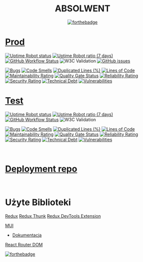 
<div align="center">

# ABSOLWENT
  
[![forthebadge](https://forthebadge.com/images/badges/built-with-love.svg)](https://forthebadge.com)
 
</div>
 



# [Prod](https://absolwent.best/)

[![Uptime Robot status](https://img.shields.io/uptimerobot/status/m791621145-67f488fcdba1f9330d6bc868)](https://stats.uptimerobot.com/A2103fZYKv/791621145)
[![Uptime Robot ratio (7 days)](https://img.shields.io/uptimerobot/ratio/7/m791621145-67f488fcdba1f9330d6bc868)](https://stats.uptimerobot.com/A2103fZYKv/791621145)
[![GitHub Workflow Status](https://img.shields.io/github/workflow/status/MPenk/absolwent/PROD)](https://github.com/MPenk/absolwent/actions/workflows/PROD.yml)
![W3C Validation](https://img.shields.io/w3c-validation/html?targetUrl=https%3A%2F%2Fabsolwent.best%2F)
[![GitHub issues](https://img.shields.io/github/issues/MPenk/absolwent)](https://github.com/MPenk/absolwent/issues)

[![Bugs](https://sonarcloud.io/api/project_badges/measure?project=MPenk_absolwent&metric=bugs&branch=main)](https://sonarcloud.io/dashboard?id=MPenk_absolwent)
[![Code Smells](https://sonarcloud.io/api/project_badges/measure?project=MPenk_absolwent&metric=code_smells&branch=main)](https://sonarcloud.io/dashboard?id=MPenk_absolwent)
[![Duplicated Lines (%)](https://sonarcloud.io/api/project_badges/measure?project=MPenk_absolwent&metric=duplicated_lines_density&branch=main)](https://sonarcloud.io/dashboard?id=MPenk_absolwent)
[![Lines of Code](https://sonarcloud.io/api/project_badges/measure?project=MPenk_absolwent&metric=ncloc&branch=main)](https://sonarcloud.io/dashboard?id=MPenk_absolwent)
[![Maintainability Rating](https://sonarcloud.io/api/project_badges/measure?project=MPenk_absolwent&metric=sqale_rating&branch=main)](https://sonarcloud.io/dashboard?id=MPenk_absolwent)
[![Quality Gate Status](https://sonarcloud.io/api/project_badges/measure?project=MPenk_absolwent&metric=alert_status&branch=main)](https://sonarcloud.io/dashboard?id=MPenk_absolwent)
[![Reliability Rating](https://sonarcloud.io/api/project_badges/measure?project=MPenk_absolwent&metric=reliability_rating&branch=main)](https://sonarcloud.io/dashboard?id=MPenk_absolwent)
[![Security Rating](https://sonarcloud.io/api/project_badges/measure?project=MPenk_absolwent&metric=security_rating&branch=main)](https://sonarcloud.io/dashboard?id=MPenk_absolwent)
[![Technical Debt](https://sonarcloud.io/api/project_badges/measure?project=MPenk_absolwent&metric=sqale_index&branch=main)](https://sonarcloud.io/dashboard?id=MPenk_absolwent)
[![Vulnerabilities](https://sonarcloud.io/api/project_badges/measure?project=MPenk_absolwent&metric=vulnerabilities&branch=main)](https://sonarcloud.io/dashboard?id=MPenk_absolwent)


# [Test](https://dev.absolwent.best/)

[![Uptime Robot status](https://img.shields.io/uptimerobot/status/m791621153-2d11191f4397e411469ae3fc)](https://stats.uptimerobot.com/A2103fZYKv/791621153)
[![Uptime Robot ratio (7 days)](https://img.shields.io/uptimerobot/ratio/7/m791621153-2d11191f4397e411469ae3fc)](https://stats.uptimerobot.com/A2103fZYKv/791621153)
[![GitHub Workflow Status](https://img.shields.io/github/workflow/status/MPenk/absolwent/TEST)](https://github.com/MPenk/absolwent/actions/workflows/TEST.yml)
![W3C Validation](https://img.shields.io/w3c-validation/html?targetUrl=https%3A%2F%2Fdev.absolwent.best%2F)

[![Bugs](https://sonarcloud.io/api/project_badges/measure?project=MPenk_absolwent&metric=bugs&branch=test)](https://sonarcloud.io/dashboard?id=MPenk_absolwent)
[![Code Smells](https://sonarcloud.io/api/project_badges/measure?project=MPenk_absolwent&metric=code_smells&branch=test)](https://sonarcloud.io/dashboard?id=MPenk_absolwent)
[![Duplicated Lines (%)](https://sonarcloud.io/api/project_badges/measure?project=MPenk_absolwent&metric=duplicated_lines_density&branch=test)](https://sonarcloud.io/dashboard?id=MPenk_absolwent)
[![Lines of Code](https://sonarcloud.io/api/project_badges/measure?project=MPenk_absolwent&metric=ncloc&branch=test)](https://sonarcloud.io/dashboard?id=MPenk_absolwent)
[![Maintainability Rating](https://sonarcloud.io/api/project_badges/measure?project=MPenk_absolwent&metric=sqale_rating&branch=test)](https://sonarcloud.io/dashboard?id=MPenk_absolwent)
[![Quality Gate Status](https://sonarcloud.io/api/project_badges/measure?project=MPenk_absolwent&metric=alert_status&branch=test)](https://sonarcloud.io/dashboard?id=MPenk_absolwent)
[![Reliability Rating](https://sonarcloud.io/api/project_badges/measure?project=MPenk_absolwent&metric=reliability_rating&branch=test)](https://sonarcloud.io/dashboard?id=MPenk_absolwent)
[![Security Rating](https://sonarcloud.io/api/project_badges/measure?project=MPenk_absolwent&metric=security_rating&branch=test)](https://sonarcloud.io/dashboard?id=MPenk_absolwent)
[![Technical Debt](https://sonarcloud.io/api/project_badges/measure?project=MPenk_absolwent&metric=sqale_index&branch=test)](https://sonarcloud.io/dashboard?id=MPenk_absolwent)
[![Vulnerabilities](https://sonarcloud.io/api/project_badges/measure?project=MPenk_absolwent&metric=vulnerabilities&branch=test)](https://sonarcloud.io/dashboard?id=MPenk_absolwent)

<br>



# [Deployment repo](https://github.com/UMG-INF-2019-2020/Absolwent)

<br>

# Użyte Biblioteki
[Redux](https://www.npmjs.com/package/redux)
[Redux Thunk](https://www.npmjs.com/package/redux-thunk)
[Redux DevTools Extension](https://www.npmjs.com/package/redux-devtools-extension)

[MUI](https://mui.com/)
- [Dokumentacja](https://mui.com/material-ui/getting-started/usage/)

[React Router DOM](https://www.npmjs.com/package/react-router-dom)


[![forthebadge](https://forthebadge.com/images/badges/powered-by-black-magic.svg)](https://forthebadge.com)
